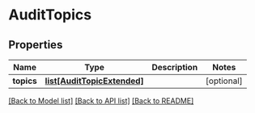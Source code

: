 # AuditTopics

## Properties
Name | Type | Description | Notes
------------ | ------------- | ------------- | -------------
**topics** | [**list[AuditTopicExtended]**](AuditTopicExtended.md) |  | [optional] 

[[Back to Model list]](../README.md#documentation-for-models) [[Back to API list]](../README.md#documentation-for-api-endpoints) [[Back to README]](../README.md)



